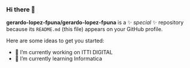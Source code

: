 ### Hi there 👋


**gerardo-lopez-fpuna/gerardo-lopez-fpuna** is a ✨ _special_ ✨ repository because its `README.md` (this file) appears on your GitHub profile.

Here are some ideas to get you started:

- 🔭 I’m currently working on ITTI DIGITAL
- 🌱 I’m currently learning Informatica





